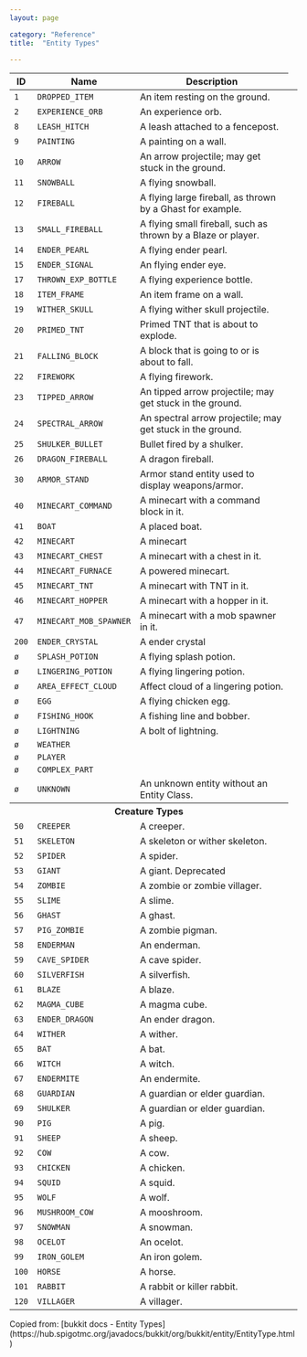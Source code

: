 ```yaml
---
layout: page

category: "Reference"
title:  "Entity Types"

---
```


<div class='table-responsive'>
  <table class='table table-striped table-condensed'>
    <thead>
      <tr>
        <th>ID</th>
        <th>Name</th>
        <th>Description</th>
      </tr>
    </thead>
    <tbody>
      <tr>
        <td>
          <code>1</code>
        </td>
        <td>
          <code>DROPPED_ITEM</code>
        </td>
        <td>An item resting on the ground.</td>
      </tr>
      <tr>
        <td>
          <code>2</code>
        </td>
        <td>
          <code>EXPERIENCE_ORB</code>
        </td>
        <td>An experience orb.</td>
      </tr>
      <tr>
        <td>
          <code>8</code>
        </td>
        <td>
          <code>LEASH_HITCH</code>
        </td>
        <td>A leash attached to a fencepost.</td>
      </tr>
      <tr>
        <td>
          <code>9</code>
        </td>
        <td>
          <code>PAINTING</code>
        </td>
        <td>A painting on a wall.</td>
      </tr>
      <tr>
        <td>
          <code>10</code>
        </td>
        <td>
          <code>ARROW</code>
        </td>
        <td>An arrow projectile; may get stuck in the ground.</td>
      </tr>
      <tr>
        <td>
          <code>11</code>
        </td>
        <td>
          <code>SNOWBALL</code>
        </td>
        <td>A flying snowball.</td>
      </tr>
      <tr>
        <td>
          <code>12</code>
        </td>
        <td>
          <code>FIREBALL</code>
        </td>
        <td>A flying large fireball, as thrown by a Ghast for example.</td>
      </tr>
      <tr>
        <td>
          <code>13</code>
        </td>
        <td>
          <code>SMALL_FIREBALL</code>
        </td>
        <td>A flying small fireball, such as thrown by a Blaze or player.</td>
      </tr>
      <tr>
        <td>
          <code>14</code>
        </td>
        <td>
          <code>ENDER_PEARL</code>
        </td>
        <td>A flying ender pearl.</td>
      </tr>
      <tr>
        <td>
          <code>15</code>
        </td>
        <td>
          <code>ENDER_SIGNAL</code>
        </td>
        <td>An flying ender eye.</td>
      </tr>
      <tr>
        <td>
          <code>17</code>
        </td>
        <td>
          <code>THROWN_EXP_BOTTLE</code>
        </td>
        <td>A flying experience bottle.</td>
      </tr>
      <tr>
        <td>
          <code>18</code>
        </td>
        <td>
          <code>ITEM_FRAME</code>
        </td>
        <td>An item frame on a wall.</td>
      </tr>
      <tr>
        <td>
          <code>19</code>
        </td>
        <td>
          <code>WITHER_SKULL</code>
        </td>
        <td>A flying wither skull projectile.</td>
      </tr>
      <tr>
        <td>
          <code>20</code>
        </td>
        <td>
          <code>PRIMED_TNT</code>
        </td>
        <td>Primed TNT that is about to explode.</td>
      </tr>
      <tr>
        <td>
          <code>21</code>
        </td>
        <td>
          <code>FALLING_BLOCK</code>
        </td>
        <td>A block that is going to or is about to fall.</td>
      </tr>
      <tr>
        <td>
          <code>22</code>
        </td>
        <td>
          <code>FIREWORK</code>
        </td>
        <td>A flying firework.</td>
      </tr>
      <tr>
        <td>
          <code>23</code>
        </td>
        <td>
          <code>TIPPED_ARROW</code>
        </td>
        <td>An tipped arrow projectile; may get stuck in the ground.</td>
      </tr>
      <tr>
        <td>
          <code>24</code>
        </td>
        <td>
          <code>SPECTRAL_ARROW</code>
        </td>
        <td>An spectral arrow projectile; may get stuck in the ground.</td>
      </tr>
      <tr>
        <td>
          <code>25</code>
        </td>
        <td>
          <code>SHULKER_BULLET</code>
        </td>
        <td>Bullet fired by a shulker.</td>
      </tr>
      <tr>
        <td>
          <code>26</code>
        </td>
        <td>
          <code>DRAGON_FIREBALL</code>
        </td>
        <td>A dragon fireball.</td>
      </tr>
      <tr>
        <td>
          <code>30</code>
        </td>
        <td>
          <code>ARMOR_STAND</code>
        </td>
        <td>Armor stand entity used to display weapons/armor.</td>
      </tr>
      <tr>
        <td>
          <code>40</code>
        </td>
        <td>
          <code>MINECART_COMMAND</code>
        </td>
        <td>A minecart with a command block in it.</td>
      </tr>
      <tr>
        <td>
          <code>41</code>
        </td>
        <td>
          <code>BOAT</code>
        </td>
        <td>A placed boat.</td>
      </tr>
      <tr>
        <td>
          <code>42</code>
        </td>
        <td>
          <code>MINECART</code>
        </td>
        <td>A minecart</td>
      </tr>
      <tr>
        <td>
          <code>43</code>
        </td>
        <td>
          <code>MINECART_CHEST</code>
        </td>
        <td>A minecart with a chest in it.</td>
      </tr>
      <tr>
        <td>
          <code>44</code>
        </td>
        <td>
          <code>MINECART_FURNACE</code>
        </td>
        <td>A powered minecart.</td>
      </tr>
      <tr>
        <td>
          <code>45</code>
        </td>
        <td>
          <code>MINECART_TNT</code>
        </td>
        <td>A minecart with TNT in it.</td>
      </tr>
      <tr>
        <td>
          <code>46</code>
        </td>
        <td>
          <code>MINECART_HOPPER</code>
        </td>
        <td>A minecart with a hopper in it.</td>
      </tr>
      <tr>
        <td>
          <code>47</code>
        </td>
        <td>
          <code>MINECART_MOB_SPAWNER</code>
        </td>
        <td>A minecart with a mob spawner in it.</td>
      </tr>
      <tr>
        <td>
          <code>200</code>
        </td>
        <td>
          <code>ENDER_CRYSTAL</code>
        </td>
        <td>A ender crystal</td>
      </tr>
      <tr>
        <td>
          <code>ø</code>
        </td>
        <td>
          <code>SPLASH_POTION</code>
        </td>
        <td>A flying splash potion.</td>
      </tr>
      <tr>
        <td>
          <code>ø</code>
        </td>
        <td>
          <code>LINGERING_POTION</code>
        </td>
        <td>A flying lingering potion.</td>
      </tr>
      <tr>
        <td>
          <code>ø</code>
        </td>
        <td>
          <code>AREA_EFFECT_CLOUD</code>
        </td>
        <td>Affect cloud of a lingering potion.</td>
      </tr>
      <tr>
        <td>
          <code>ø</code>
        </td>
        <td>
          <code>EGG</code>
        </td>
        <td>A flying chicken egg.</td>
      </tr>
      <tr>
        <td>
          <code>ø</code>
        </td>
        <td>
          <code>FISHING_HOOK</code>
        </td>
        <td>A fishing line and bobber.</td>
      </tr>
      <tr>
        <td>
          <code>ø</code>
        </td>
        <td>
          <code>LIGHTNING</code>
        </td>
        <td>A bolt of lightning.</td>
      </tr>
      <tr>
        <td>
          <code>ø</code>
        </td>
        <td>
          <code>WEATHER</code>
        </td>
        <td></td>
      </tr>
      <tr>
        <td>
          <code>ø</code>
        </td>
        <td>
          <code>PLAYER</code>
        </td>
        <td></td>
      </tr>
      <tr>
        <td>
          <code>ø</code>
        </td>
        <td>
          <code>COMPLEX_PART</code>
        </td>
        <td></td>
      </tr>
      <tr>
        <td>
          <code>ø</code>
        </td>
        <td>
          <code>UNKNOWN</code>
        </td>
        <td>An unknown entity without an Entity Class.</td>
      </tr>
      <tr id='creatures'>
        <th colspan='3'>Creature Types</th>
      </tr>
      <tr>
        <td>
          <code>50</code>
        </td>
        <td>
          <code>CREEPER</code>
        </td>
        <td>
          A creeper.
        </td>
      </tr>
      <tr>
        <td>
          <code>51</code>
        </td>
        <td>
          <code>SKELETON</code>
        </td>
        <td>
          A skeleton or wither skeleton.
        </td>
      </tr>
      <tr>
        <td>
          <code>52</code>
        </td>
        <td>
          <code>SPIDER</code>
        </td>
        <td>
          A spider.
        </td>
      </tr>
      <tr>
        <td>
          <code>53</code>
        </td>
        <td>
          <code>GIANT</code>
        </td>
        <td>
          A giant.
          <span class='label label-danger'>Deprecated</span>
        </td>
      </tr>
      <tr>
        <td>
          <code>54</code>
        </td>
        <td>
          <code>ZOMBIE</code>
        </td>
        <td>
          A zombie or zombie villager.
        </td>
      </tr>
      <tr>
        <td>
          <code>55</code>
        </td>
        <td>
          <code>SLIME</code>
        </td>
        <td>
          A slime.
        </td>
      </tr>
      <tr>
        <td>
          <code>56</code>
        </td>
        <td>
          <code>GHAST</code>
        </td>
        <td>
          A ghast.
        </td>
      </tr>
      <tr>
        <td>
          <code>57</code>
        </td>
        <td>
          <code>PIG_ZOMBIE</code>
        </td>
        <td>
          A zombie pigman.
        </td>
      </tr>
      <tr>
        <td>
          <code>58</code>
        </td>
        <td>
          <code>ENDERMAN</code>
        </td>
        <td>
          An enderman.
        </td>
      </tr>
      <tr>
        <td>
          <code>59</code>
        </td>
        <td>
          <code>CAVE_SPIDER</code>
        </td>
        <td>
          A cave spider.
        </td>
      </tr>
      <tr>
        <td>
          <code>60</code>
        </td>
        <td>
          <code>SILVERFISH</code>
        </td>
        <td>
          A silverfish.
        </td>
      </tr>
      <tr>
        <td>
          <code>61</code>
        </td>
        <td>
          <code>BLAZE</code>
        </td>
        <td>
          A blaze.
        </td>
      </tr>
      <tr>
        <td>
          <code>62</code>
        </td>
        <td>
          <code>MAGMA_CUBE</code>
        </td>
        <td>
          A magma cube.
        </td>
      </tr>
      <tr>
        <td>
          <code>63</code>
        </td>
        <td>
          <code>ENDER_DRAGON</code>
        </td>
        <td>
          An ender dragon.
        </td>
      </tr>
      <tr>
        <td>
          <code>64</code>
        </td>
        <td>
          <code>WITHER</code>
        </td>
        <td>
          A wither.
        </td>
      </tr>
      <tr>
        <td>
          <code>65</code>
        </td>
        <td>
          <code>BAT</code>
        </td>
        <td>
          A bat.
        </td>
      </tr>
      <tr>
        <td>
          <code>66</code>
        </td>
        <td>
          <code>WITCH</code>
        </td>
        <td>
          A witch.
        </td>
      </tr>
      <tr>
        <td>
          <code>67</code>
        </td>
        <td>
          <code>ENDERMITE</code>
        </td>
        <td>
          An endermite.
        </td>
      </tr>
      <tr>
        <td>
          <code>68</code>
        </td>
        <td>
          <code>GUARDIAN</code>
        </td>
        <td>
          A guardian or elder guardian.
        </td>
      </tr>
      <tr>
        <td>
          <code>69</code>
        </td>
        <td>
          <code>SHULKER</code>
        </td>
        <td>
          A guardian or elder guardian.
        </td>
      </tr>
      <tr>
        <td>
          <code>90</code>
        </td>
        <td>
          <code>PIG</code>
        </td>
        <td>
          A pig.
        </td>
      </tr>
      <tr>
        <td>
          <code>91</code>
        </td>
        <td>
          <code>SHEEP</code>
        </td>
        <td>
          A sheep.
        </td>
      </tr>
      <tr>
        <td>
          <code>92</code>
        </td>
        <td>
          <code>COW</code>
        </td>
        <td>
          A cow.
        </td>
      </tr>
      <tr>
        <td>
          <code>93</code>
        </td>
        <td>
          <code>CHICKEN</code>
        </td>
        <td>
          A chicken.
        </td>
      </tr>
      <tr>
        <td>
          <code>94</code>
        </td>
        <td>
          <code>SQUID</code>
        </td>
        <td>
          A squid.
        </td>
      </tr>
      <tr>
        <td>
          <code>95</code>
        </td>
        <td>
          <code>WOLF</code>
        </td>
        <td>
          A wolf.
        </td>
      </tr>
      <tr>
        <td>
          <code>96</code>
        </td>
        <td>
          <code>MUSHROOM_COW</code>
        </td>
        <td>
          A mooshroom.
        </td>
      </tr>
      <tr>
        <td>
          <code>97</code>
        </td>
        <td>
          <code>SNOWMAN</code>
        </td>
        <td>
          A snowman.
        </td>
      </tr>
      <tr>
        <td>
          <code>98</code>
        </td>
        <td>
          <code>OCELOT</code>
        </td>
        <td>
          An ocelot.
        </td>
      </tr>
      <tr>
        <td>
          <code>99</code>
        </td>
        <td>
          <code>IRON_GOLEM</code>
        </td>
        <td>
          An iron golem.
        </td>
      </tr>
      <tr>
        <td>
          <code>100</code>
        </td>
        <td>
          <code>HORSE</code>
        </td>
        <td>
          A horse.
        </td>
      </tr>
      <tr>
        <td>
          <code>101</code>
        </td>
        <td>
          <code>RABBIT</code>
        </td>
        <td>
          A rabbit or killer rabbit.
        </td>
      </tr>
      <tr>
        <td>
          <code>120</code>
        </td>
        <td>
          <code>VILLAGER</code>
        </td>
        <td>
          A villager.
        </td>
        <td></td>
      </tr>
    </tbody>
  </table>
</div>
Copied from: [bukkit docs - Entity Types](https://hub.spigotmc.org/javadocs/bukkit/org/bukkit/entity/EntityType.html)

